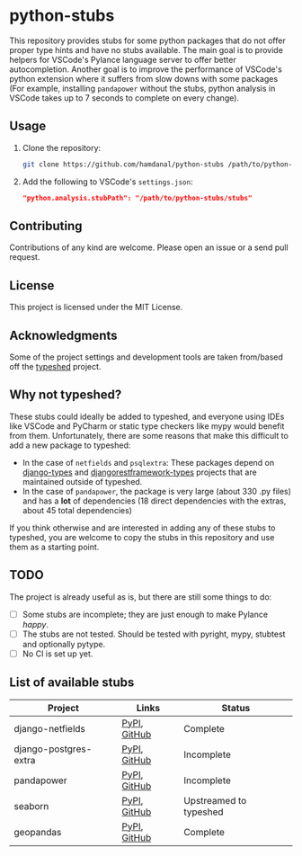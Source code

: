 # python-stubs

This repository provides stubs for some python packages that do not offer proper type hints
and have no stubs available. The main goal is to provide helpers for VSCode's Pylance language
server to offer better autocompletion. Another goal is to improve the performance of VSCode's
python extension where it suffers from slow downs with some packages (For example, installing
`pandapower` without the stubs, python analysis in VSCode takes up to 7 seconds to complete on
every change).

## Usage

1. Clone the repository:
    ```bash
    git clone https://github.com/hamdanal/python-stubs /path/to/python-stubs
    ```
2. Add the following to VSCode's `settings.json`:
    ```json
    "python.analysis.stubPath": "/path/to/python-stubs/stubs"
    ```

## Contributing

Contributions of any kind are welcome. Please open an issue or a send pull request.

## License

This project is licensed under the MIT License.

## Acknowledgments

Some of the project settings and development tools are taken from/based off the
[typeshed](https://github.com/python/typeshed) project.

## Why not typeshed?

These stubs could ideally be added to typeshed, and everyone using IDEs like VSCode and PyCharm
or static type checkers like mypy would benefit from them. Unfortunately, there are some reasons
that make this difficult to add a new package to typeshed:
- In the case of `netfields` and `psqlextra`: These packages depend on
  [django-types](https://github.com/sbdchd/django-types) and
  [djangorestframework-types](https://github.com/sbdchd/djangorestframework-types) projects that
  are maintained outside of typeshed.
- In the case of `pandapower`, the package is very large (about 330 .py files) and has a **lot**
  of dependencies (18 direct dependencies with the extras, about 45 total dependencies)

If you think otherwise and are interested in adding any of these stubs to typeshed, you are welcome
to copy the stubs in this repository and use them as a starting point.

## TODO

The project is already useful as is, but there are still some things to do:
- [ ] Some stubs are incomplete; they are just enough to make Pylance *happy*.
- [ ] The stubs are not tested. Should be tested with pyright, mypy, stubtest and optionally pytype.
- [ ] No CI is set up yet.

## List of available stubs

Project | Links | Status
------- | ----- | ------
django-netfields | [PyPI](https://pypi.org/project/django-netfields/), [GitHub](https://github.com/jimfunk/django-postgresql-netfields) | Complete
django-postgres-extra | [PyPI](https://pypi.org/project/django-postgres-extra/), [GitHub](https://github.com/SectorLabs/django-postgres-extra) | Incomplete
pandapower | [PyPI](https://pypi.org/project/pandapower/), [GitHub](https://github.com/e2nIEE/pandapower) | Incomplete
seaborn | [PyPI](https://pypi.org/project/seaborn/), [GitHub](https://github.com/mwaskom/seaborn) | Upstreamed to typeshed
geopandas | [PyPI](https://pypi.org/project/geopandas/), [GitHub](https://github.com/geopandas/geopandas) | Complete
